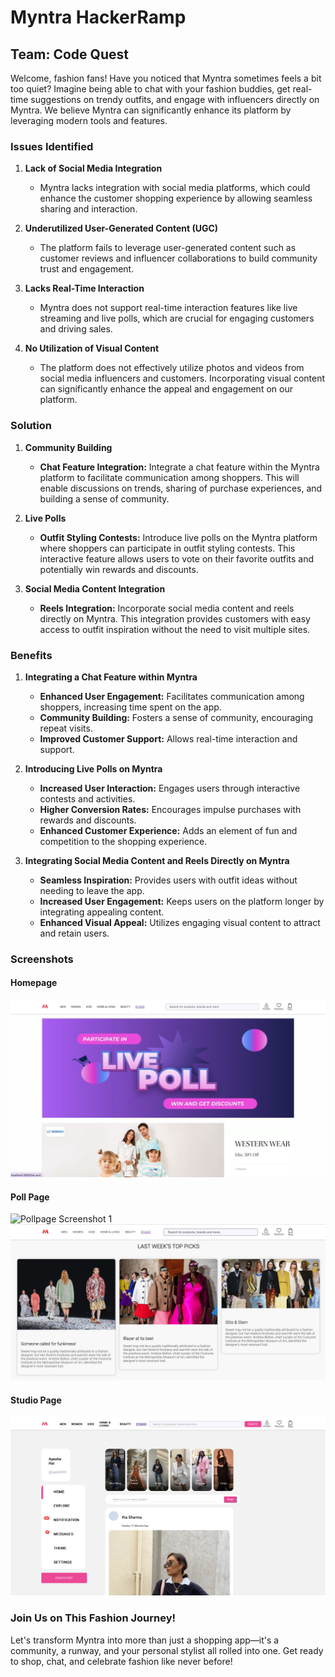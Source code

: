 # Myntra HackerRamp

## Team: Code Quest

Welcome, fashion fans! Have you noticed that Myntra sometimes feels a bit too quiet? Imagine being able to chat with your fashion buddies, get real-time suggestions on trendy outfits, and engage with influencers directly on Myntra. We believe Myntra can significantly enhance its platform by leveraging modern tools and features.

### Issues Identified

1. **Lack of Social Media Integration**
   - Myntra lacks integration with social media platforms, which could enhance the customer shopping experience by allowing seamless sharing and interaction.

2. **Underutilized User-Generated Content (UGC)**
   - The platform fails to leverage user-generated content such as customer reviews and influencer collaborations to build community trust and engagement.

3. **Lacks Real-Time Interaction**
   - Myntra does not support real-time interaction features like live streaming and live polls, which are crucial for engaging customers and driving sales.

4. **No Utilization of Visual Content**
   - The platform does not effectively utilize photos and videos from social media influencers and customers. Incorporating visual content can significantly enhance the appeal and engagement on our platform.

### Solution

1. **Community Building**
   - **Chat Feature Integration:** Integrate a chat feature within the Myntra platform to facilitate communication among shoppers. This will enable discussions on trends, sharing of purchase experiences, and building a sense of community.

2. **Live Polls**
   - **Outfit Styling Contests:** Introduce live polls on the Myntra platform where shoppers can participate in outfit styling contests. This interactive feature allows users to vote on their favorite outfits and potentially win rewards and discounts.

3. **Social Media Content Integration**
   - **Reels Integration:** Incorporate social media content and reels directly on Myntra. This integration provides customers with easy access to outfit inspiration without the need to visit multiple sites.

### Benefits

1. **Integrating a Chat Feature within Myntra**
   - **Enhanced User Engagement:** Facilitates communication among shoppers, increasing time spent on the app.
   - **Community Building:** Fosters a sense of community, encouraging repeat visits.
   - **Improved Customer Support:** Allows real-time interaction and support.

2. **Introducing Live Polls on Myntra**
   - **Increased User Interaction:** Engages users through interactive contests and activities.
   - **Higher Conversion Rates:** Encourages impulse purchases with rewards and discounts.
   - **Enhanced Customer Experience:** Adds an element of fun and competition to the shopping experience.

3. **Integrating Social Media Content and Reels Directly on Myntra**
   - **Seamless Inspiration:** Provides users with outfit ideas without needing to leave the app.
   - **Increased User Engagement:** Keeps users on the platform longer by integrating appealing content.
   - **Enhanced Visual Appeal:** Utilizes engaging visual content to attract and retain users.

### Screenshots

#### Homepage

![Homepage Screenshot](https://github.com/Anamika-K20/MyntraHackerRamp/blob/master/ss.jpg)

#### Poll Page

![Pollpage Screenshot 1](https://github.com/Anamika-K20/MyntraHackerRamp/blob/master/ss2.jpg)
![Pollpage Screenshot 2](https://github.com/Anamika-K20/MyntraHackerRamp/blob/master/ss1.jpg)

#### Studio Page

![Studio Page Screenshot](https://github.com/Anamika-K20/MyntraHackerRamp/blob/master/ss3.jpg)

### Join Us on This Fashion Journey!

Let's transform Myntra into more than just a shopping app—it's a community, a runway, and your personal stylist all rolled into one. Get ready to shop, chat, and celebrate fashion like never before!

